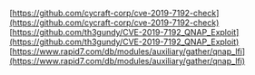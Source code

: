 [https://github.com/cycraft-corp/cve-2019-7192-check](https://github.com/cycraft-corp/cve-2019-7192-check)
[https://github.com/th3gundy/CVE-2019-7192_QNAP_Exploit](https://github.com/th3gundy/CVE-2019-7192_QNAP_Exploit)
[https://www.rapid7.com/db/modules/auxiliary/gather/qnap_lfi](https://www.rapid7.com/db/modules/auxiliary/gather/qnap_lfi)
